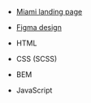 - <a href="https://RomaSheva1987.github.io/miami-landing/" target="_blank">Miami landing page</a>

- <a href="https://www.figma.com/file/nHz8bflIwJaWP3P99vKTH5/miami_home_new?node-id=16033%3A3" target="_blank">Figma design </a>

- HTML

- CSS (SCSS)

- BEM

- JavaScript
